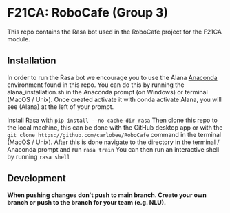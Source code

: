 # F21CA: RoboCafe (Group 3)
This repo contains the Rasa bot used in the RoboCafe project for the F21CA module.

## Installation
In order to run the Rasa bot we encourage you to use the Alana [Anaconda](https://www.anaconda.com/) environment found in this repo. 
You can do this by running the alana_installation.sh in the Anaconda prompt (on Windows) or terminal (MacOS / Unix). 
Once created activate it with conda activate Alana, you will see (Alana) at the left of your prompt.

Install Rasa with `pip install --no-cache-dir rasa`
Then clone this repo to the local machine, this can be done with the GitHub desktop app or with the `git clone https://github.com/carlobee/RoboCafe` command in the terminal (MacOS / Unix). 
After this is done navigate to the directory in the terminal / Anaconda prompt and run `rasa train`
You can then run an interactive shell by running `rasa shell`

## Development
**When pushing changes don't push to main branch. Create your own branch or push to the branch for your team (e.g. NLU).**
